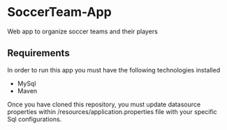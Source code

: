 # SoccerTeam-App
Web app to organize soccer teams and their players

## Requirements
In order to run this app you must have the following technologies installed

- MySql
- Maven

Once you have cloned this repository, you must update datasource properties 
within /resources/application.properties file with your specific Sql configurations.

